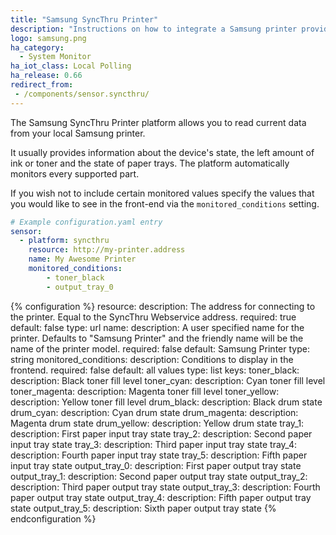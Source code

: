 ```yaml
---
title: "Samsung SyncThru Printer"
description: "Instructions on how to integrate a Samsung printer providing SyncThru within Home Assistant."
logo: samsung.png
ha_category:
  - System Monitor
ha_iot_class: Local Polling
ha_release: 0.66
redirect_from:
 - /components/sensor.syncthru/
---
```


The Samsung SyncThru Printer platform allows you to read current data from your local Samsung printer.

It usually provides information about the device's state, the left amount of ink or toner and the state of paper trays.
The platform automatically monitors every supported part.

If you wish not to include certain monitored values specify the values that you would like to see in the front-end via the `monitored_conditions` setting.

```yaml
# Example configuration.yaml entry
sensor:
  - platform: syncthru
    resource: http://my-printer.address
    name: My Awesome Printer
    monitored_conditions:
        - toner_black
        - output_tray_0
```

{% configuration %}
  resource:
    description: The address for connecting to the printer. Equal to the SyncThru Webservice address.
    required: true
    default: false
    type: url
  name:
    description: A user specified name for the printer. Defaults to "Samsung Printer" and the friendly name will be the name of the printer model.
    required: false
    default: Samsung Printer
    type: string
  monitored_conditions:
    description: Conditions to display in the frontend.
    required: false
    default: all values
    type: list
    keys:
      toner_black:
        description: Black toner fill level
      toner_cyan:
        description: Cyan toner fill level
      toner_magenta:
        description: Magenta toner fill level
      toner_yellow:
        description: Yellow toner fill level
      drum_black:
        description: Black drum state
      drum_cyan:
        description: Cyan drum state
      drum_magenta:
        description: Magenta drum state
      drum_yellow:
        description: Yellow drum state
      tray_1:
        description: First paper input tray state
      tray_2:
        description: Second paper input tray state
      tray_3:
        description: Third paper input tray state
      tray_4:
        description: Fourth paper input tray state
      tray_5:
        description: Fifth paper input tray state
      output_tray_0:
        description: First paper output tray state
      output_tray_1:
        description: Second paper output tray state
      output_tray_2:
        description: Third paper output tray state
      output_tray_3:
        description: Fourth paper output tray state
      output_tray_4:
        description: Fifth paper output tray state
      output_tray_5:
        description: Sixth paper output tray state
{% endconfiguration %}
